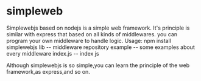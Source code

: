 simpleweb
=========
Simplewebjs based on nodejs is a simple web framework.
It's principle is similar with express that based on all kinds of middlewares.
you can program your own middleware to handle logic.
Usage:
  npm install simplewebjs
  lib -- middleware repository
  example -- some examples about every middleware
  index.js -- index js

Although simplewebjs is so simple,you can learn the principle of the web framework,as express,and so on. 
